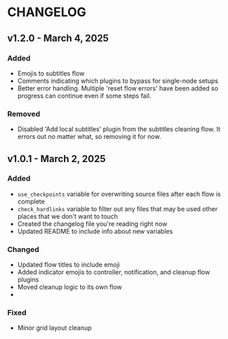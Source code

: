 # CHANGELOG

## v1.2.0 - March 4, 2025

### Added

- Emojis to subtitles flow
- Comments indicating which plugins to bypass for single-node setups
- Better error handling. Multiple 'reset flow errors' have been added so
  progress can continue even if some steps fail.

### Removed

- Disabled 'Add local subtitles' plugin from the subtitles cleaning flow. It
  errors out no matter what, so removing it for now.

## v1.0.1 - March 2, 2025

### Added

- `use_checkpoints` variable for overwriting source files after each flow is
  complete
- `check_hardlinks` variable to filter out any files that may be used other
  places that we don't want to touch
- Created the changelog file you're reading right now
- Updated README to include info about new variables

### Changed

- Updated flow titles to include emoji
- Added indicator emojis to controller, notification, and cleanup flow plugins
- Moved cleanup logic to its own flow
-

### Fixed

- Minor grid layout cleanup
